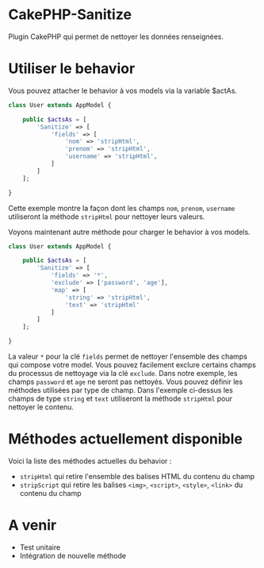 # CakePHP-Sanitize
Plugin CakePHP qui permet de nettoyer les données renseignées. 

# Utiliser le behavior

Vous pouvez attacher le behavior à vos models via la variable $actAs.

```php
class User extends AppModel {

    public $actsAs = [
		'Sanitize' => [
			'fields' => [
				'nom' => 'stripHtml', 
				'prenom' => 'stripHtml', 
				'username' => 'stripHtml', 
			]
        ]
    ];

}
```

Cette exemple montre la façon dont les champs `nom`, `prenom`, `username` utiliseront la méthode `stripHtml` pour nettoyer leurs valeurs.

Voyons maintenant autre méthode pour charger le behavior à vos models.

```php
class User extends AppModel {

    public $actsAs = [
		'Sanitize' => [
			'fields' => '*',
			'exclude' => ['password', 'age'], 
			'map' => [
				'string' => 'stripHtml',
				'text' => 'stripHtml'
			]
        ]
    ];

}
```

La valeur `*` pour la clé `fields` permet de nettoyer l'ensemble des champs qui compose votre model. Vous pouvez facilement exclure certains champs du processus de nettoyage via la clé `exclude`. Dans notre exemple, les champs `password` et `age` ne seront pas nettoyés.
Vous pouvez définir les méthodes utilisées par type de champ. Dans l'exemple ci-dessus les champs de type `string` et `text` utiliseront la méthode `stripHtml` pour nettoyer le contenu. 

# Méthodes actuellement disponible
Voici la liste des méthodes actuelles du behavior : 
* `stripHtml` qui retire l'ensemble des balises HTML du contenu du champ
* `stripScript` qui retire les balises `<img>`, `<script>`, `<style>`, `<link>` du contenu du champ

# A venir
* Test unitaire
* Intégration de nouvelle méthode
